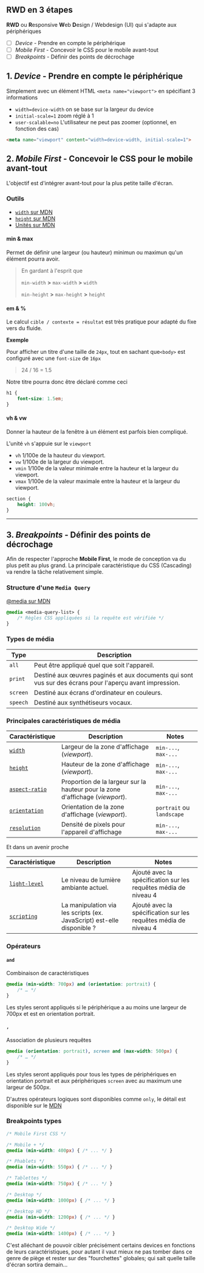 ## RWD en 3 étapes

**RWD** ou **R**esponsive **W**eb **D**esign / Webdesign (UI) qui s'adapte aux périphériques

- [ ] *Device* - Prendre en compte le périphérique
- [ ] *Mobile First* - Concevoir le CSS pour le mobile avant-tout
- [ ] *Breakpoints* - Définir des points de décrochage

## 1. *Device* - Prendre en compte le périphérique

Simplement avec un élément HTML `<meta name="viewport">` en spécifiant 3 informations

- `width=device-width` on se base sur la largeur du device
- `initial-scale=1` zoom réglé à 1
- `user-scalable=no` L'utilisateur ne peut pas zoomer (optionnel, en fonction des cas)

```html
<meta name="viewport" content="width=device-width, initial-scale=1">
```

## 2. *Mobile First* - Concevoir le CSS pour le mobile avant-tout

L'objectif est d'intégrer avant-tout pour la plus petite taille d'écran.

### Outils

- [`width` sur MDN](https://developer.mozilla.org/fr/docs/Web/CSS/width)
- [`height` sur MDN](https://developer.mozilla.org/fr/docs/Web/CSS/height)
- [Unités sur MDN](https://developer.mozilla.org/fr/docs/Web/CSS/length#vh)

#### min & max

Permet de définir une largeur (ou hauteur) minimun ou maximun qu'un élément pourra avoir.

> En gardant à l'esprit que
>
>`min-width` **>** `max-width` **>** `width`
>
>`min-height` **>** `max-height` **>** `height`

#### em & %

Le calcul `cible / contexte = résultat` est très pratique pour adapté du fixe vers du fluide.

**Exemple**

Pour afficher un titre d'une taille de `24px`, tout en sachant que`<body>` est configuré avec une `font-size` de `16px`
> 24 / 16 = 1.5

Notre titre pourra donc être déclaré comme ceci

```css
h1 {
	font-size: 1.5em;
}
```

#### vh & vw

Donner la hauteur de la fenêtre à un élément est parfois bien compliqué.

L'unité `vh` s'appuie sur le `viewport`


- `vh` 1/100e de la hauteur du viewport.
- `vw` 1/100e de la largeur du viewport.
- `vmin` 1/100e de la valeur minimale entre la hauteur et la largeur du viewport.
- `vmax` 1/100e de la valeur maximale entre la hauteur et la largeur du viewport.

```css
section {
	height: 100vh;
}
```

---

## 3. *Breakpoints* - Définir des points de décrochage


Afin de respecter l'approche **Mobile First**, le mode de conception va du plus petit au plus grand. La principale caractéristique du CSS (Cascading) va rendre la tâche relativement simple.

### Structure d'une `Media Query`

[@media sur MDN](https://developer.mozilla.org/fr/docs/Web/CSS/@media)

```css
@media <media-query-list> {
	/* Règles CSS appliquées si la requête est vérifiée */
}
```

### Types de média

| Type | Description |
|---|---|
| `all` | Peut être appliqué quel que soit l'appareil. |
| `print` | Destiné aux œuvres paginés et aux documents qui sont vus sur des écrans pour l'aperçu avant impression. |
| `screen` | Destiné aux écrans d'ordinateur en couleurs. |
| `speech` | Destiné aux synthétiseurs vocaux. |

### Principales caractéristiques de média

| Caractéristique | Description | Notes |
|---|---|---|
| [`width`](https://developer.mozilla.org/fr/docs/Web/CSS/@media/width) | Largeur de la zone d'affichage (*viewport*). | `min-...`, `max-...`  |
| [`height`](https://developer.mozilla.org/fr/docs/Web/CSS/@media/height) | Hauteur de la zone d'affichage (*viewport*).| `min-...`, `max-...` |
| [`aspect-ratio`](https://developer.mozilla.org/fr/docs/Web/CSS/@media/aspect-ratio)| Proportion de la largeur sur la hauteur pour la zone d'affichage (*viewport*).|`min-...`, `max-...`|
| [`orientation`](https://developer.mozilla.org/fr/docs/Web/CSS/@media/orientation)| Orientation de la zone d'affichage (*viewport*).| `portrait` ou `landscape` |
| [`resolution`](https://developer.mozilla.org/fr/docs/Web/CSS/@media/resolution)| Densité de pixels pour l'appareil d'affichage| `min-...`, `max-...` |

Et dans un avenir proche

| Caractéristique | Description | Notes |
|---|---|---|
| [`light-level`](https://developer.mozilla.org/fr/docs/Web/CSS/@media/light-level) | Le niveau de lumière ambiante actuel.| Ajouté avec la spécification sur les requêtes média de niveau 4|
| [`scripting`](https://developer.mozilla.org/fr/docs/Web/CSS/@media/scripting)| La manipulation via les scripts (ex. JavaScript) est-elle disponible ?| Ajouté avec la spécification sur les requêtes média de niveau 4|

### Opérateurs

#### `and`

Combinaison de caractéristiques

```css
@media (min-width: 700px) and (orientation: portrait) {
	/* … */
}
```

Les styles seront appliqués si le périphérique a au moins une largeur de 700px et est en orientation portrait.

#### `,`

Association de plusieurs requêtes

```css
@media (orientation: portrait), screen and (max-width: 500px) {
	/* … */
}
```

Les styles seront appliqués pour tous les types de périphériques en orientation portrait et aux périphériques `screen`  avec au maximum une largeur de 500px.

D'autres opérateurs logiques sont disponibles comme `only`, le détail est disponible sur le [MDN](https://developer.mozilla.org/fr/docs/Web/CSS/Requ%C3%AAtes_m%C3%A9dia/Utiliser_les_Media_queries)

### Breakpoints types

```css
/* Mobile First CSS */

/* Mobile + */
@media (min-width: 400px) { /* ... */ }

/* Phablets */
@media (min-width: 550px) { /* ... */ }

/* Tablettes */
@media (min-width: 750px) { /* ... */ }

/* Desktop */
@media (min-width: 1000px) { /* ... */ }

/* Desktop HD */
@media (min-width: 1200px) { /* ... */ }

/* Desktop Wide */
@media (min-width: 1400px) { /* ... */ }
```

C'est alléchant de pouvoir cibler précisément certains devices en fonctions de leurs caractéristiques, pour autant il vaut mieux ne pas tomber dans ce genre de piège et rester sur des "fourchettes" globales; qui sait quelle taille d'écran sortira demain...